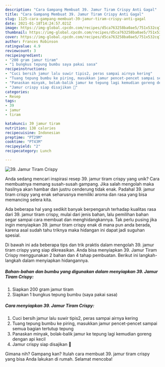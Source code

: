 ```yaml
---
description: "Cara Gampang Membuat 39. Jamur Tiram Crispy Anti Gagal"
title: "Cara Gampang Membuat 39. Jamur Tiram Crispy Anti Gagal"
slug: 1125-cara-gampang-membuat-39-jamur-tiram-crispy-anti-gagal
date: 2021-01-18T14:24:57.021Z
image: https://img-global.cpcdn.com/recipes/d5ca763258ba0ae5/751x532cq70/39-jamur-tiram-crispy-foto-resep-utama.jpg
thumbnail: https://img-global.cpcdn.com/recipes/d5ca763258ba0ae5/751x532cq70/39-jamur-tiram-crispy-foto-resep-utama.jpg
cover: https://img-global.cpcdn.com/recipes/d5ca763258ba0ae5/751x532cq70/39-jamur-tiram-crispy-foto-resep-utama.jpg
author: Frances Robinson
ratingvalue: 4.9
reviewcount: 3
recipeingredient:
- "200 gram jamur tiram"
- "1 bungkus tepung bumbu saya pakai sasa"
recipeinstructions:
- "Cuci bersih jamur lalu suwir tipis2, peras sampai airnya kering"
- "Tuang tepung bumbu ke piring, masukkan jamur pencet-pencet sampai semua bagian tertutup tepung"
- "Panaskan minyak, bolak-balik jamur ke tepung lagi kemudian goreng dengan api kecil"
- "Jamur crispy siap disajikan 🥰"
categories:
- Resep
tags:
- 39
- jamur
- tiram

katakunci: 39 jamur tiram 
nutrition: 138 calories
recipecuisine: Indonesian
preptime: "PT29M"
cooktime: "PT43M"
recipeyield: "2"
recipecategory: Lunch

---
```



![39. Jamur Tiram Crispy](https://img-global.cpcdn.com/recipes/d5ca763258ba0ae5/751x532cq70/39-jamur-tiram-crispy-foto-resep-utama.jpg)

Anda sedang mencari inspirasi resep 39. jamur tiram crispy yang unik? Cara membuatnya memang susah-susah gampang. Jika salah mengolah maka hasilnya akan hambar dan justru cenderung tidak enak. Padahal 39. jamur tiram crispy yang enak seharusnya memiliki aroma dan rasa yang bisa memancing selera kita.



Ada beberapa hal yang sedikit banyak berpengaruh terhadap kualitas rasa dari 39. jamur tiram crispy, mulai dari jenis bahan, lalu pemilihan bahan segar sampai cara membuat dan menghidangkannya. Tak perlu pusing jika ingin menyiapkan 39. jamur tiram crispy enak di mana pun anda berada, karena asal sudah tahu triknya maka hidangan ini dapat jadi suguhan spesial.


Di bawah ini ada beberapa tips dan trik praktis dalam mengolah 39. jamur tiram crispy yang siap dikreasikan. Anda bisa menyiapkan 39. Jamur Tiram Crispy menggunakan 2 bahan dan 4 tahap pembuatan. Berikut ini langkah-langkah dalam menyiapkan hidangannya.

<!--inarticleads1-->

##### Bahan-bahan dan bumbu yang digunakan dalam menyiapkan 39. Jamur Tiram Crispy:

1. Siapkan 200 gram jamur tiram
1. Siapkan 1 bungkus tepung bumbu (saya pakai sasa)




<!--inarticleads2-->

##### Cara menyiapkan 39. Jamur Tiram Crispy:

1. Cuci bersih jamur lalu suwir tipis2, peras sampai airnya kering
1. Tuang tepung bumbu ke piring, masukkan jamur pencet-pencet sampai semua bagian tertutup tepung
1. Panaskan minyak, bolak-balik jamur ke tepung lagi kemudian goreng dengan api kecil
1. Jamur crispy siap disajikan 🥰




Gimana nih? Gampang kan? Itulah cara membuat 39. jamur tiram crispy yang bisa Anda lakukan di rumah. Selamat mencoba!
